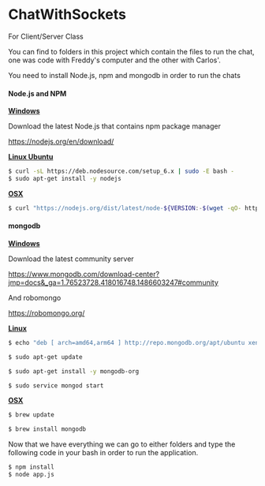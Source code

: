 # ChatWithSockets
For Client/Server Class

You can find to folders in this project which contain the files to run the chat, one was code with Freddy's computer and the other with Carlos'.

You need to install Node.js, npm and mongodb in order to run the chats

#### **Node.js and NPM**

<u>**Windows**</u>

Download the latest Node.js that contains npm package manager

https://nodejs.org/en/download/

**<u>Linux Ubuntu</u>**

```sh
$ curl -sL https://deb.nodesource.com/setup_6.x | sudo -E bash -
$ sudo apt-get install -y nodejs
```

**<u>OSX</u>**

```sh
$ curl "https://nodejs.org/dist/latest/node-${VERSION:-$(wget -qO- https://nodejs.org/dist/latest/ | sed -nE 's|.*>node-(.*)\.pkg</a>.*|\1|p')}.pkg" > "$HOME/Downloads/node-latest.pkg" && sudo installer -store -pkg "$HOME/Downloads/node-latest.pkg" -target "/"
```



#### **mongodb**

**<u>Windows</u>**

Download the latest community server

https://www.mongodb.com/download-center?jmp=docs&_ga=1.76523728.418016748.1486603247#community

And robomongo

https://robomongo.org/

**<u>Linux</u>**

```sh
$ echo "deb [ arch=amd64,arm64 ] http://repo.mongodb.org/apt/ubuntu xenial/mongodb-org/3.4 multiverse" | sudo tee /etc/apt/sources.list.d/mongodb-org-3.4.list

$ sudo apt-get update

$ sudo apt-get install -y mongodb-org

$ sudo service mongod start
```

**<u>OSX</u>**

```sh
$ brew update

$ brew install mongodb
```



Now that we have everything we can go to either folders and type the following code in your bash in order to run the application.

```bash
$ npm install
$ node app.js
```



